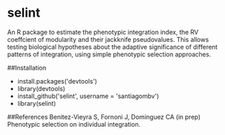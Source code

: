 selint
======

An R package to estimate the phenotypic integration index, the RV coeffcient of modularity and their jackknife pseudovalues. This allows testing biological hypotheses about the adaptive significance of different patterns of integration, using simple phenotypic selection approaches.

##Installation

* install.packages('devtools')
* library(devtools)
* install_github('selint', username = 'santiagombv')
* library(selint)

##References
Benitez-Vieyra S, Fornoni J, Dominguez CA (in prep) Phenotypic selection on individual integration.
